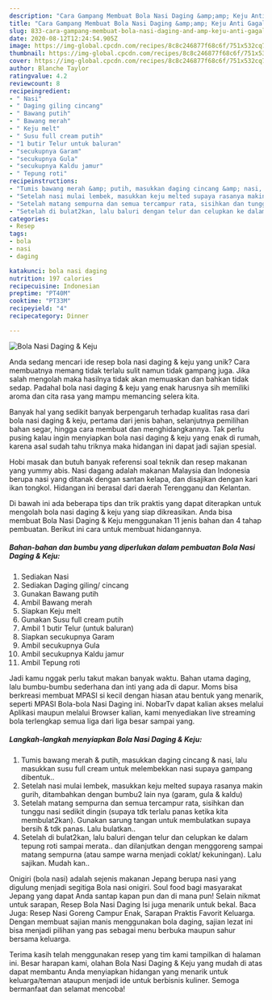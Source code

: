 ```yaml
---
description: "Cara Gampang Membuat Bola Nasi Daging &amp;amp; Keju Anti Gagal"
title: "Cara Gampang Membuat Bola Nasi Daging &amp;amp; Keju Anti Gagal"
slug: 833-cara-gampang-membuat-bola-nasi-daging-and-amp-keju-anti-gagal
date: 2020-08-12T12:24:54.905Z
image: https://img-global.cpcdn.com/recipes/8c8c246877f68c6f/751x532cq70/bola-nasi-daging-keju-foto-resep-utama.jpg
thumbnail: https://img-global.cpcdn.com/recipes/8c8c246877f68c6f/751x532cq70/bola-nasi-daging-keju-foto-resep-utama.jpg
cover: https://img-global.cpcdn.com/recipes/8c8c246877f68c6f/751x532cq70/bola-nasi-daging-keju-foto-resep-utama.jpg
author: Blanche Taylor
ratingvalue: 4.2
reviewcount: 8
recipeingredient:
- " Nasi"
- " Daging giling cincang"
- " Bawang putih"
- " Bawang merah"
- " Keju melt"
- " Susu full cream putih"
- "1 butir Telur untuk baluran"
- "secukupnya Garam"
- "secukupnya Gula"
- "secukupnya Kaldu jamur"
- " Tepung roti"
recipeinstructions:
- "Tumis bawang merah &amp; putih, masukkan daging cincang &amp; nasi, lalu masukkan susu full cream untuk melembekkan nasi supaya gampang dibentuk.."
- "Setelah nasi mulai lembek, masukkan keju melted supaya rasanya makin gurih, ditambahkan dengan bumbu2 lain nya (garam, gula &amp; kaldu)"
- "Setelah matang sempurna dan semua tercampur rata, sisihkan dan tunggu nasi sedikit dingin (supaya tdk terlalu panas ketika kita membulat2kan). Gunakan sarung tangan untuk membulatkan supaya bersih &amp; tdk panas. Lalu bulatkan.."
- "Setelah di bulat2kan, lalu baluri dengan telur dan celupkan ke dalam tepung roti sampai merata.. dan dilanjutkan dengan menggoreng sampai matang sempurna (atau sampe warna menjadi coklat/ kekuningan). Lalu sajikan. Mudah kan.."
categories:
- Resep
tags:
- bola
- nasi
- daging

katakunci: bola nasi daging 
nutrition: 197 calories
recipecuisine: Indonesian
preptime: "PT40M"
cooktime: "PT33M"
recipeyield: "4"
recipecategory: Dinner

---
```



![Bola Nasi Daging &amp; Keju](https://img-global.cpcdn.com/recipes/8c8c246877f68c6f/751x532cq70/bola-nasi-daging-keju-foto-resep-utama.jpg)

Anda sedang mencari ide resep bola nasi daging &amp; keju yang unik? Cara membuatnya memang tidak terlalu sulit namun tidak gampang juga. Jika salah mengolah maka hasilnya tidak akan memuaskan dan bahkan tidak sedap. Padahal bola nasi daging &amp; keju yang enak harusnya sih memiliki aroma dan cita rasa yang mampu memancing selera kita.

Banyak hal yang sedikit banyak berpengaruh terhadap kualitas rasa dari bola nasi daging &amp; keju, pertama dari jenis bahan, selanjutnya pemilihan bahan segar, hingga cara membuat dan menghidangkannya. Tak perlu pusing kalau ingin menyiapkan bola nasi daging &amp; keju yang enak di rumah, karena asal sudah tahu triknya maka hidangan ini dapat jadi sajian spesial.

Hobi masak dan butuh banyak referensi soal teknik dan resep makanan yang yummy abis. Nasi dagang adalah makanan Malaysia dan Indonesia berupa nasi yang ditanak dengan santan kelapa, dan disajikan dengan kari ikan tongkol. Hidangan ini berasal dari daerah Terengganu dan Kelantan.


Di bawah ini ada beberapa tips dan trik praktis yang dapat diterapkan untuk mengolah bola nasi daging &amp; keju yang siap dikreasikan. Anda bisa membuat Bola Nasi Daging &amp; Keju menggunakan 11 jenis bahan dan 4 tahap pembuatan. Berikut ini cara untuk membuat hidangannya.

<!--inarticleads1-->

##### Bahan-bahan dan bumbu yang diperlukan dalam pembuatan Bola Nasi Daging &amp; Keju:

1. Sediakan  Nasi
1. Sediakan  Daging giling/ cincang
1. Gunakan  Bawang putih
1. Ambil  Bawang merah
1. Siapkan  Keju melt
1. Gunakan  Susu full cream putih
1. Ambil 1 butir Telur (untuk baluran)
1. Siapkan secukupnya Garam
1. Ambil secukupnya Gula
1. Ambil secukupnya Kaldu jamur
1. Ambil  Tepung roti


Jadi kamu nggak perlu takut makan banyak waktu. Bahan utama daging, lalu bumbu-bumbu sederhana dan inti yang ada di dapur. Moms bisa berkreasi membuat MPASI si kecil dengan hiasan atau bentuk yang menarik, seperti MPASI Bola-bola Nasi Daging ini. NobarTv dapat kalian akses melalui Aplikasi maupun melalui Browser kalian, kami menyediakan live streaming bola terlengkap semua liga dari liga besar sampai yang. 

<!--inarticleads2-->

##### Langkah-langkah menyiapkan Bola Nasi Daging &amp; Keju:

1. Tumis bawang merah &amp; putih, masukkan daging cincang &amp; nasi, lalu masukkan susu full cream untuk melembekkan nasi supaya gampang dibentuk..
1. Setelah nasi mulai lembek, masukkan keju melted supaya rasanya makin gurih, ditambahkan dengan bumbu2 lain nya (garam, gula &amp; kaldu)
1. Setelah matang sempurna dan semua tercampur rata, sisihkan dan tunggu nasi sedikit dingin (supaya tdk terlalu panas ketika kita membulat2kan). Gunakan sarung tangan untuk membulatkan supaya bersih &amp; tdk panas. Lalu bulatkan..
1. Setelah di bulat2kan, lalu baluri dengan telur dan celupkan ke dalam tepung roti sampai merata.. dan dilanjutkan dengan menggoreng sampai matang sempurna (atau sampe warna menjadi coklat/ kekuningan). Lalu sajikan. Mudah kan..


Onigiri (bola nasi) adalah sejenis makanan Jepang berupa nasi yang digulung menjadi segitiga Bola nasi onigiri. Soul food bagi masyarakat Jepang yang dapat Anda santap kapan pun dan di mana pun! Selain nikmat untuk sarapan, Resep Bola Nasi Daging Isi juga menarik untuk bekal. Baca Juga: Resep Nasi Goreng Campur Enak, Sarapan Praktis Favorit Keluarga. Dengan membuat sajian manis menggunakan bola daging, sajian lezat ini bisa menjadi pilihan yang pas sebagai menu berbuka maupun sahur bersama keluarga. 

Terima kasih telah menggunakan resep yang tim kami tampilkan di halaman ini. Besar harapan kami, olahan Bola Nasi Daging &amp; Keju yang mudah di atas dapat membantu Anda menyiapkan hidangan yang menarik untuk keluarga/teman ataupun menjadi ide untuk berbisnis kuliner. Semoga bermanfaat dan selamat mencoba!

